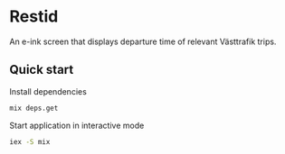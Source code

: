 # Restid

An e-ink screen that displays departure time of relevant Västtrafik trips.

## Quick start

Install dependencies

```bash
mix deps.get
```

Start application in interactive mode

```bash
iex -S mix
```
